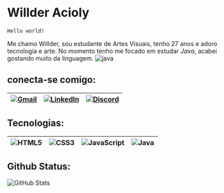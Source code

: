 
# Willder Acioly

`Hello world!`

Me chamo Willder, sou estudante de Artes Visuais, tenho 27 anos e adoro tecnologia e arte. No momento tenho me focado em estudar *Java*, acabei gostando muito da linguagem. 
![java](https://hermes.dio.me/articles/cover/7b89fda2-4af3-4ae0-98bc-ad2b65854909.png)


## conecta-se comigo:
[![Gmail](https://img.shields.io/badge/Gmail-660066?style=for-the-badge&logo=gmail&logoColor=black)](mailto:willder20@gmail.com) | [![LinkedIn](https://img.shields.io/badge/LinkedIn-660066?style=for-the-badge&logo=linkedin&logoColor=black)](https://www.linkedin.com/in/willder-acioly-8258b020a/) | [![Discord](https://img.shields.io/badge/Discord-660066?style=for-the-badge&logo=discord&logoColor=black)](https://https://discord.com/channels/vista4597/) 
:--------: | :------: | :-------:

 ## Tecnologias: 

![HTML5](https://img.shields.io/badge/HTML5-660066?style=for-the-badge&logo=html5&logoColor=white) | ![CSS3](https://img.shields.io/badge/CSS3-660066?style=for-the-badge&logo=css3&logoColor=white) | ![JavaScript](https://img.shields.io/badge/JavaScript-660066?style=for-the-badge&logo=javascript&logoColor=white) | ![Java](https://img.shields.io/badge/Java-660066?style=for-the-badge&logo=java)
:--------: | :------: | :-------: | :-------:

## Github Status:
![GitHub Stats](https://github-readme-stats.vercel.app/api?username=Acioly2&theme=transparent&bg_color=000&border_color=b366ff&show_icons=true&icon_color=005ce6&title_color=005ce6&text_color=80b3ff)